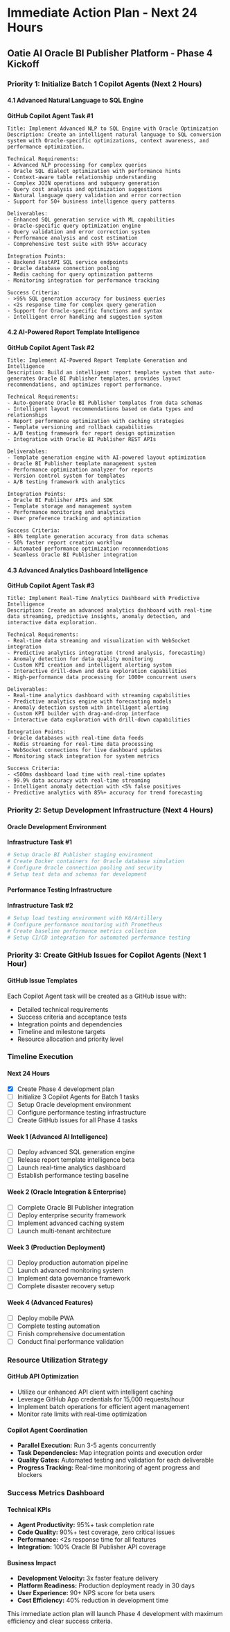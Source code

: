 # Immediate Action Plan - Next 24 Hours
## Oatie AI Oracle BI Publisher Platform - Phase 4 Kickoff

### Priority 1: Initialize Batch 1 Copilot Agents (Next 2 Hours)

#### 4.1 Advanced Natural Language to SQL Engine
**GitHub Copilot Agent Task #1**
```
Title: Implement Advanced NLP to SQL Engine with Oracle Optimization
Description: Create an intelligent natural language to SQL conversion system with Oracle-specific optimizations, context awareness, and performance optimization.

Technical Requirements:
- Advanced NLP processing for complex queries
- Oracle SQL dialect optimization with performance hints
- Context-aware table relationship understanding
- Complex JOIN operations and subquery generation
- Query cost analysis and optimization suggestions
- Natural language query validation and error correction
- Support for 50+ business intelligence query patterns

Deliverables:
- Enhanced SQL generation service with ML capabilities
- Oracle-specific query optimization engine
- Query validation and error correction system
- Performance analysis and cost estimation
- Comprehensive test suite with 95%+ accuracy

Integration Points:
- Backend FastAPI SQL service endpoints
- Oracle database connection pooling
- Redis caching for query optimization patterns
- Monitoring integration for performance tracking

Success Criteria:
- >95% SQL generation accuracy for business queries
- <2s response time for complex query generation
- Support for Oracle-specific functions and syntax
- Intelligent error handling and suggestion system
```

#### 4.2 AI-Powered Report Template Intelligence
**GitHub Copilot Agent Task #2**
```
Title: Implement AI-Powered Report Template Generation and Intelligence
Description: Build an intelligent report template system that auto-generates Oracle BI Publisher templates, provides layout recommendations, and optimizes report performance.

Technical Requirements:
- Auto-generate Oracle BI Publisher templates from data schemas
- Intelligent layout recommendations based on data types and relationships
- Report performance optimization with caching strategies
- Template versioning and rollback capabilities
- A/B testing framework for report design optimization
- Integration with Oracle BI Publisher REST APIs

Deliverables:
- Template generation engine with AI-powered layout optimization
- Oracle BI Publisher template management system
- Performance optimization analyzer for reports
- Version control system for templates
- A/B testing framework with analytics

Integration Points:
- Oracle BI Publisher APIs and SDK
- Template storage and management system
- Performance monitoring and analytics
- User preference tracking and optimization

Success Criteria:
- 80% template generation accuracy from data schemas
- 50% faster report creation workflow
- Automated performance optimization recommendations
- Seamless Oracle BI Publisher integration
```

#### 4.3 Advanced Analytics Dashboard Intelligence
**GitHub Copilot Agent Task #3**
```
Title: Implement Real-Time Analytics Dashboard with Predictive Intelligence
Description: Create an advanced analytics dashboard with real-time data streaming, predictive insights, anomaly detection, and interactive data exploration.

Technical Requirements:
- Real-time data streaming and visualization with WebSocket integration
- Predictive analytics integration (trend analysis, forecasting)
- Anomaly detection for data quality monitoring
- Custom KPI creation and intelligent alerting system
- Interactive drill-down and data exploration capabilities
- High-performance data processing for 1000+ concurrent users

Deliverables:
- Real-time analytics dashboard with streaming capabilities
- Predictive analytics engine with forecasting models
- Anomaly detection system with intelligent alerting
- Custom KPI builder with drag-and-drop interface
- Interactive data exploration with drill-down capabilities

Integration Points:
- Oracle databases with real-time data feeds
- Redis streaming for real-time data processing
- WebSocket connections for live dashboard updates
- Monitoring stack integration for system metrics

Success Criteria:
- <500ms dashboard load time with real-time updates
- 99.9% data accuracy with real-time streaming
- Intelligent anomaly detection with <5% false positives
- Predictive analytics with 85%+ accuracy for trend forecasting
```

### Priority 2: Setup Development Infrastructure (Next 4 Hours)

#### Oracle Development Environment
**Infrastructure Task #1**
```bash
# Setup Oracle BI Publisher staging environment
# Create Docker containers for Oracle database simulation
# Configure Oracle connection pooling and security
# Setup test data and schemas for development
```

#### Performance Testing Infrastructure
**Infrastructure Task #2**
```bash
# Setup load testing environment with K6/Artillery
# Configure performance monitoring with Prometheus
# Create baseline performance metrics collection
# Setup CI/CD integration for automated performance testing
```

### Priority 3: Create GitHub Issues for Copilot Agents (Next 1 Hour)

#### GitHub Issue Templates
Each Copilot Agent task will be created as a GitHub issue with:
- Detailed technical requirements
- Success criteria and acceptance tests
- Integration points and dependencies
- Timeline and milestone targets
- Resource allocation and priority level

### Timeline Execution

#### Next 24 Hours
- [x] Create Phase 4 development plan
- [ ] Initialize 3 Copilot Agents for Batch 1 tasks
- [ ] Setup Oracle development environment
- [ ] Configure performance testing infrastructure
- [ ] Create GitHub issues for all Phase 4 tasks

#### Week 1 (Advanced AI Intelligence)
- [ ] Deploy advanced SQL generation engine
- [ ] Release report template intelligence beta
- [ ] Launch real-time analytics dashboard
- [ ] Establish performance testing baseline

#### Week 2 (Oracle Integration & Enterprise)
- [ ] Complete Oracle BI Publisher integration
- [ ] Deploy enterprise security framework
- [ ] Implement advanced caching system
- [ ] Launch multi-tenant architecture

#### Week 3 (Production Deployment)
- [ ] Deploy production automation pipeline
- [ ] Launch advanced monitoring system
- [ ] Implement data governance framework
- [ ] Complete disaster recovery setup

#### Week 4 (Advanced Features)
- [ ] Deploy mobile PWA
- [ ] Complete testing automation
- [ ] Finish comprehensive documentation
- [ ] Conduct final performance validation

### Resource Utilization Strategy

#### GitHub API Optimization
- Utilize our enhanced API client with intelligent caching
- Leverage GitHub App credentials for 15,000 requests/hour
- Implement batch operations for efficient agent management
- Monitor rate limits with real-time optimization

#### Copilot Agent Coordination
- **Parallel Execution:** Run 3-5 agents concurrently
- **Task Dependencies:** Map integration points and execution order
- **Quality Gates:** Automated testing and validation for each deliverable
- **Progress Tracking:** Real-time monitoring of agent progress and blockers

### Success Metrics Dashboard

#### Technical KPIs
- **Agent Productivity:** 95%+ task completion rate
- **Code Quality:** 90%+ test coverage, zero critical issues
- **Performance:** <2s response time for all features
- **Integration:** 100% Oracle BI Publisher API coverage

#### Business Impact
- **Development Velocity:** 3x faster feature delivery
- **Platform Readiness:** Production deployment ready in 30 days
- **User Experience:** 90+ NPS score for beta users
- **Cost Efficiency:** 40% reduction in development time

This immediate action plan will launch Phase 4 development with maximum efficiency and clear success criteria.
